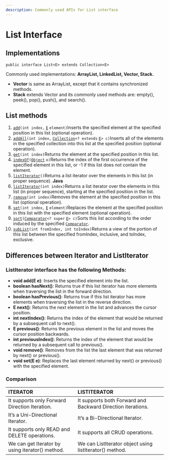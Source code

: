 ```yaml
---
description: Commonly used APIs for List interface
---
```


# List Interface

## Implementations

```text
public interface List<E> extends Collection<E>
```

Commonly used implementations: **ArrayList, LinkedList, Vector, Stack.**

* **Vector** is same as ArrayList, except that it contains synchronized methods.
* **Stack** extends Vector and its commonly used methods are: empty\(\), peek\(\), pop\(\), push\(\), and search\(\). 

## List methods

1.  [`add`](https://docs.oracle.com/javase/8/docs/api/java/util/List.html#add-int-E-)`(int index,` [`E`](https://docs.oracle.com/javase/8/docs/api/java/util/List.html) `element)`Inserts the specified element at the specified position in this list \(optional operation\).
2.  [`addAll`](https://docs.oracle.com/javase/8/docs/api/java/util/List.html#addAll-int-java.util.Collection-)`(int index,` [`Collection`](https://docs.oracle.com/javase/8/docs/api/java/util/Collection.html)`<? extends` [`E`](https://docs.oracle.com/javase/8/docs/api/java/util/List.html)`> c)`Inserts all of the elements in the specified collection into this list at the specified position \(optional operation\).
3.  [`get`](https://docs.oracle.com/javase/8/docs/api/java/util/List.html#get-int-)`(int index)`Returns the element at the specified position in this list.
4.  [`indexOf`](https://docs.oracle.com/javase/8/docs/api/java/util/List.html#indexOf-java.lang.Object-)`(`[`Object`](https://docs.oracle.com/javase/8/docs/api/java/lang/Object.html) `o)`Returns the index of the first occurrence of the specified element in this list, or -1 if this list does not contain the element.
5.  [`listIterator`](https://docs.oracle.com/javase/8/docs/api/java/util/List.html#listIterator--)`()`Returns a list iterator over the elements in this list \(in proper sequence\).  **Java** 
6.  [`listIterator`](https://docs.oracle.com/javase/8/docs/api/java/util/List.html#listIterator-int-)`(int index)`Returns a list iterator over the elements in this list \(in proper sequence\), starting at the specified position in the list.
7.  [`remove`](https://docs.oracle.com/javase/8/docs/api/java/util/List.html#remove-int-)`(int index)`Removes the element at the specified position in this list \(optional operation\).
8.  [`set`](https://docs.oracle.com/javase/8/docs/api/java/util/List.html#set-int-E-)`(int index,` [`E`](https://docs.oracle.com/javase/8/docs/api/java/util/List.html) `element)`Replaces the element at the specified position in this list with the specified element \(optional operation\).
9.  [`sort`](https://docs.oracle.com/javase/8/docs/api/java/util/List.html#sort-java.util.Comparator-)`(`[`Comparator`](https://docs.oracle.com/javase/8/docs/api/java/util/Comparator.html)`<? super` [`E`](https://docs.oracle.com/javase/8/docs/api/java/util/List.html)`> c)`Sorts this list according to the order induced by the specified [`Comparator`](https://docs.oracle.com/javase/8/docs/api/java/util/Comparator.html).
10.  [`subList`](https://docs.oracle.com/javase/8/docs/api/java/util/List.html#subList-int-int-)`(int fromIndex, int toIndex)`Returns a view of the portion of this list between the specified fromIndex, inclusive, and toIndex, exclusive.

## **Differences between Iterator and ListIterator**

### **ListIterator interface has the following Methods:**

* **void add\(E e\)**: Inserts the specified element into the list.
* **boolean hasNext\(\)**: Returns true if this list iterator has more elements when traversing the list in the forward direction.
* **boolean hasPrevious\(\)**: Returns true if this list iterator has more elements when traversing the list in the reverse direction.
* **E next\(\)**: Returns the next element in the list and advances the cursor position.
* **int nextIndex\(\)**: Returns the index of the element that would be returned by a subsequent call to next\(\).
* **E previous\(\)**: Returns the previous element in the list and moves the cursor position backwards.
* **int previousIndex\(\)**: Returns the index of the element that would be returned by a subsequent call to previous\(\).
* **void remove\(\)**: Removes from the list the last element that was returned by next\(\) or previous\(\).
* **void set\(E e\)**: Replaces the last element returned by next\(\) or previous\(\) with the specified element.

### Comparison

| ITERATOR | LISTITERATOR |
| :--- | :--- |
| It supports only Forward Direction Iteration. | It supports both Forward and Backward Direction iterations. |
| It’s a Uni-Directional Iterator. | It’s a Bi-Directional Iterator. |
| It supports only READ and DELETE operations. | It supports all CRUD operations. |
| We can get Iterator by using iterator\(\) method. | We can ListIterator object using listIterator\(\) method. |



